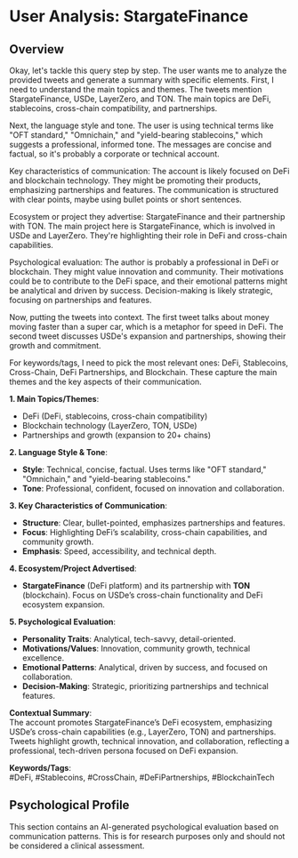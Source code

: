 # User Analysis: StargateFinance

## Overview

<think>
Okay, let's tackle this query step by step. The user wants me to analyze the provided tweets and generate a summary with specific elements. First, I need to understand the main topics and themes. The tweets mention StargateFinance, USDe, LayerZero, and TON. The main topics are DeFi, stablecoins, cross-chain compatibility, and partnerships.

Next, the language style and tone. The user is using technical terms like "OFT standard," "Omnichain," and "yield-bearing stablecoins," which suggests a professional, informed tone. The messages are concise and factual, so it's probably a corporate or technical account.

Key characteristics of communication: The account is likely focused on DeFi and blockchain technology. They might be promoting their products, emphasizing partnerships and features. The communication is structured with clear points, maybe using bullet points or short sentences.

Ecosystem or project they advertise: StargateFinance and their partnership with TON. The main project here is StargateFinance, which is involved in USDe and LayerZero. They're highlighting their role in DeFi and cross-chain capabilities.

Psychological evaluation: The author is probably a professional in DeFi or blockchain. They might value innovation and community. Their motivations could be to contribute to the DeFi space, and their emotional patterns might be analytical and driven by success. Decision-making is likely strategic, focusing on partnerships and features.

Now, putting the tweets into context. The first tweet talks about money moving faster than a super car, which is a metaphor for speed in DeFi. The second tweet discusses USDe's expansion and partnerships, showing their growth and commitment.

For keywords/tags, I need to pick the most relevant ones: DeFi, Stablecoins, Cross-Chain, DeFi Partnerships, and Blockchain. These capture the main themes and the key aspects of their communication.
</think>

**1. Main Topics/Themes**:  
- DeFi (DeFi, stablecoins, cross-chain compatibility)  
- Blockchain technology (LayerZero, TON, USDe)  
- Partnerships and growth (expansion to 20+ chains)  

**2. Language Style & Tone**:  
- **Style**: Technical, concise, factual. Uses terms like "OFT standard," "Omnichain," and "yield-bearing stablecoins."  
- **Tone**: Professional, confident, focused on innovation and collaboration.  

**3. Key Characteristics of Communication**:  
- **Structure**: Clear, bullet-pointed, emphasizes partnerships and features.  
- **Focus**: Highlighting DeFi’s scalability, cross-chain capabilities, and community growth.  
- **Emphasis**: Speed, accessibility, and technical depth.  

**4. Ecosystem/Project Advertised**:  
- **StargateFinance** (DeFi platform) and its partnership with **TON** (blockchain). Focus on USDe’s cross-chain functionality and DeFi ecosystem expansion.  

**5. Psychological Evaluation**:  
- **Personality Traits**: Analytical, tech-savvy, detail-oriented.  
- **Motivations/Values**: Innovation, community growth, technical excellence.  
- **Emotional Patterns**: Analytical, driven by success, and focused on collaboration.  
- **Decision-Making**: Strategic, prioritizing partnerships and technical features.  

**Contextual Summary**:  
The account promotes StargateFinance’s DeFi ecosystem, emphasizing USDe’s cross-chain capabilities (e.g., LayerZero, TON) and partnerships. Tweets highlight growth, technical innovation, and collaboration, reflecting a professional, tech-driven persona focused on DeFi expansion.  

**Keywords/Tags**:  
#DeFi, #Stablecoins, #CrossChain, #DeFiPartnerships, #BlockchainTech

## Psychological Profile

This section contains an AI-generated psychological evaluation based on communication patterns. This is for research purposes only and should not be considered a clinical assessment.